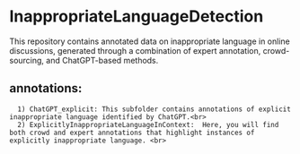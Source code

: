 # InappropriateLanguageDetection
This repository contains annotated data on inappropriate language in online discussions, generated through a combination of expert annotation, crowd-sourcing, and ChatGPT-based methods. <br>
## annotations: <br>
      1) ChatGPT_explicit: This subfolder contains annotations of explicit inappropriate language identified by ChatGPT.<br>
      2) ExplicitlyInappropriateLanguageInContext:  Here, you will find both crowd and expert annotations that highlight instances of explicitly inappropriate language. <br>
